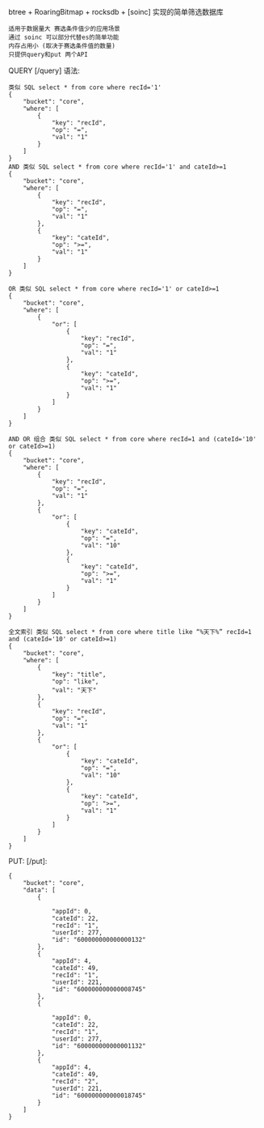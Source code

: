 btree + RoaringBitmap + rocksdb + [soinc] 实现的简单筛选数据库 

    适用于数据量大 赛选条件值少的应用场景
    通过 soinc 可以部分代替es的简单功能
    内存占用小 (取决于赛选条件值的数量) 
    只提供query和put 两个API

 QUERY [/query] 语法:

    类似 SQL select * from core where recId='1'
    {
        "bucket": "core",
        "where": [
            {
                "key": "recId",
                "op": "=",
                "val": "1"
            }
        ]
    }
    AND 类似 SQL select * from core where recId='1' and cateId>=1
    {
        "bucket": "core",
        "where": [
            {
                "key": "recId",
                "op": "=",
                "val": "1"
            },
            {
                "key": "cateId",
                "op": ">=",
                "val": "1"
            }
        ]
    }

    OR 类似 SQL select * from core where recId='1' or cateId>=1
    {
        "bucket": "core",
        "where": [
            {
                "or": [
                    {
                        "key": "recId",
                        "op": "=",
                        "val": "1"
                    },
                    {
                        "key": "cateId",
                        "op": ">=",
                        "val": "1"
                    }
                ]
            }
        ]
    }

    AND OR 组合 类似 SQL select * from core where recId=1 and (cateId='10' or cateId>=1)
    {
        "bucket": "core",
        "where": [
            {
                "key": "recId",
                "op": "=",
                "val": "1"
            },
            {
                "or": [
                    {
                        "key": "cateId",
                        "op": "=",
                        "val": "10"
                    },
                    {
                        "key": "cateId",
                        "op": ">=",
                        "val": "1"
                    }
                ]
            }
        ]
    }

    全文索引 类似 SQL select * from core where title like “%天下%” recId=1 and (cateId='10' or cateId>=1)
    {
        "bucket": "core",
        "where": [
            {
                "key": "title",
                "op": "like",
                "val": "天下"
            },
            {
                "key": "recId",
                "op": "=",
                "val": "1"
            },
            {
                "or": [
                    {
                        "key": "cateId",
                        "op": "=",
                        "val": "10"
                    },
                    {
                        "key": "cateId",
                        "op": ">=",
                        "val": "1"
                    }
                ]
            }
        ]
    }


  PUT: [/put]:

    {
        "bucket": "core",
        "data": [
            {
                
                "appId": 0,
                "cateId": 22,
                "recId": "1",
                "userId": 277,
                "id": "600000000000000132"
            },
            {
                "appId": 4,
                "cateId": 49,
                "recId": "1",
                "userId": 221,
                "id": "600000000000008745"
            },
            {
                
                "appId": 0,
                "cateId": 22,
                "recId": "1",
                "userId": 277,
                "id": "600000000000001132"
            },
            {
                "appId": 4,
                "cateId": 49,
                "recId": "2",
                "userId": 221,
                "id": "600000000000018745"
            }
        ]
    }